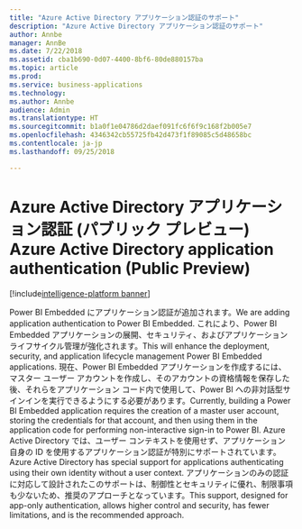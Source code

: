 ```yaml
---
title: "Azure Active Directory アプリケーション認証のサポート"
description: "Azure Active Directory アプリケーション認証のサポート"
author: Annbe
manager: AnnBe
ms.date: 7/22/2018
ms.assetid: cba1b690-0d07-4400-8bf6-80de880157ba
ms.topic: article
ms.prod: 
ms.service: business-applications
ms.technology: 
ms.author: Annbe
audience: Admin
ms.translationtype: HT
ms.sourcegitcommit: b1a0f1e04786d2daef091fc6f6f9c168f2b005e7
ms.openlocfilehash: 4346342cb55725fb42d473f1f89085c5d48658bc
ms.contentlocale: ja-jp
ms.lasthandoff: 09/25/2018

---
```

# <a name="azure-active-directory-application-authentication-public-preview"></a><span data-ttu-id="28117-103">Azure Active Directory アプリケーション認証 (パブリック プレビュー) </span><span class="sxs-lookup"><span data-stu-id="28117-103">Azure Active Directory application authentication (Public Preview)</span></span>

[!include[intelligence-platform banner](../../includes/intelligence-platform.md)]




<span data-ttu-id="28117-104">Power BI Embedded にアプリケーション認証が追加されます。</span><span class="sxs-lookup"><span data-stu-id="28117-104">We are adding application authentication to Power BI Embedded.</span></span> <span data-ttu-id="28117-105">これにより、Power BI Embedded アプリケーションの展開、セキュリティ、およびアプリケーション ライフサイクル管理が強化されます。</span><span class="sxs-lookup"><span data-stu-id="28117-105">This will enhance the deployment, security, and application lifecycle management Power BI Embedded applications.</span></span> <span data-ttu-id="28117-106">現在、Power BI Embedded アプリケーションを作成するには、マスター ユーザー アカウントを作成し、そのアカウントの資格情報を保存した後、それらをアプリケーション コード内で使用して、Power BI への非対話型サインインを実行できるようにする必要があります。</span><span class="sxs-lookup"><span data-stu-id="28117-106">Currently, building a Power BI Embedded application requires the creation of a master user account, storing the credentials for that account, and then using them in the application code for performing non-interactive sign-in to Power BI.</span></span> <span data-ttu-id="28117-107">Azure Active Directory では、ユーザー コンテキストを使用せず、アプリケーション自身の ID を使用するアプリケーション認証が特別にサポートされています。</span><span class="sxs-lookup"><span data-stu-id="28117-107">Azure Active Directory has special support for applications authenticating using their own identity without a user context.</span></span> <span data-ttu-id="28117-108">アプリケーションのみの認証に対応して設計されたこのサポートは、制御性とセキュリティに優れ、制限事項も少ないため、推奨のアプローチとなっています。</span><span class="sxs-lookup"><span data-stu-id="28117-108">This support, designed for app-only authentication, allows higher control and security, has fewer limitations, and is the recommended approach.</span></span> 

